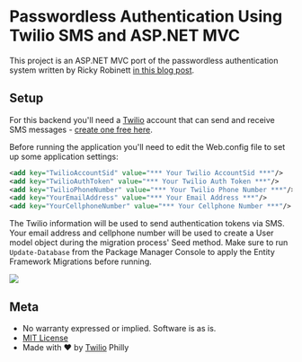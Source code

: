 # Passwordless Authentication Using Twilio SMS and ASP.NET MVC

This project is an ASP.NET MVC port of the passwordless authentication system written by Ricky Robinett [in this blog post](https://www.twilio.com/blog/2015/01/mobile-passwordless-sms-authentication-part-1-building-the-api-with-laravel-and-twilio.html).

## Setup

For this backend you'll need a [Twilio](http://twilio.com) account that can send and receive SMS messages - [create one free here](http://twilio.com/try-twilio).

Before running the application you'll need to edit the Web.config file to set up some application settings:

``` xml
<add key="TwilioAccountSid" value="*** Your Twilio AccountSid ***"/>
<add key="TwilioAuthToken" value="*** Your Twilio Auth Token ***"/>
<add key="TwilioPhoneNumber" value="*** Your Twilio Phone Number ***"/>
<add key="YourEmailAddress" value="*** Your Email Address ***"/>
<add key="YourCellphoneNumber" value="*** Your Cellphone Number ***"/>
```

The Twilio information will be used to send authentication tokens via SMS. Your email address and cellphone number will be used to create a User model object during the migration process' Seed method. Make sure to run `Update-Database` from the Package Manager Console to apply the Entity Framework Migrations before running.

<a href="https://azuredeploy.net/" target="_blank"><img src="http://azuredeploy.net/deploybutton.png"/></a>

## Meta

* No warranty expressed or implied. Software is as is.
* [MIT License](http://www.opensource.org/licenses/mit-license.html)
* Made with ♥ by [Twilio](http://twilio.com) Philly

